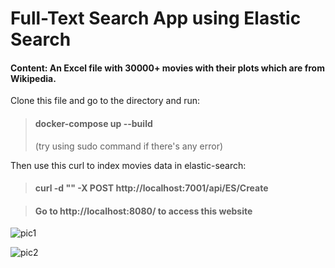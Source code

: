 # Full-Text Search App using Elastic Search

#### Content: An Excel file with 30000+ movies with their plots which are from Wikipedia.

Clone this file and go to the directory and run: 

> #### docker-compose up --build 
> (try using sudo command if there's any error)

Then use this curl to index movies data in elastic-search:

> #### curl -d "" -X POST http://localhost:7001/api/ES/Create

> #### Go to http://localhost:8080/ to access this website

![pic1](https://user-images.githubusercontent.com/17018983/79759781-f0d72a80-8340-11ea-8b29-57d212cd0454.png)

![pic2](https://user-images.githubusercontent.com/17018983/79759804-f6cd0b80-8340-11ea-9d2e-1893bdd2bd36.png)
